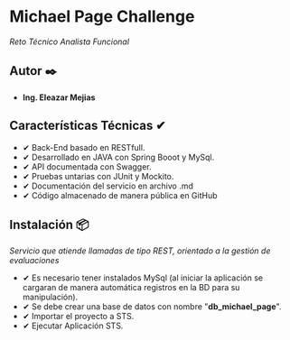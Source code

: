# Michael Page Challenge

_Reto Técnico Analista Funcional_


## Autor ✒️ 

* **Ing. Eleazar Mejias** 

 ## Características Técnicas ✔

* ✔ Back-End basado en RESTfull. 
* ✔ Desarrollado en JAVA con Spring Booot y MySql. 
* ✔ API documentada con Swagger. 
* ✔ Pruebas untarias con JUnit y Mockito. 
* ✔ Documentación del servicio en archivo .md 
* ✔ Código almacenado de manera pública en GitHub 

## Instalación 📦

_Servicio que atiende llamadas de tipo REST, orientado a la gestión de evaluaciones_

* ✔ Es necesario tener instalados MySql (al iniciar la aplicación se cargaran de manera automática registros en la BD para su manipulación). 
* ✔ Se debe crear una base de datos con nombre "**db_michael_page**".  
* ✔ Importar el proyecto a STS. 
* ✔ Ejecutar Aplicación STS. 
 

